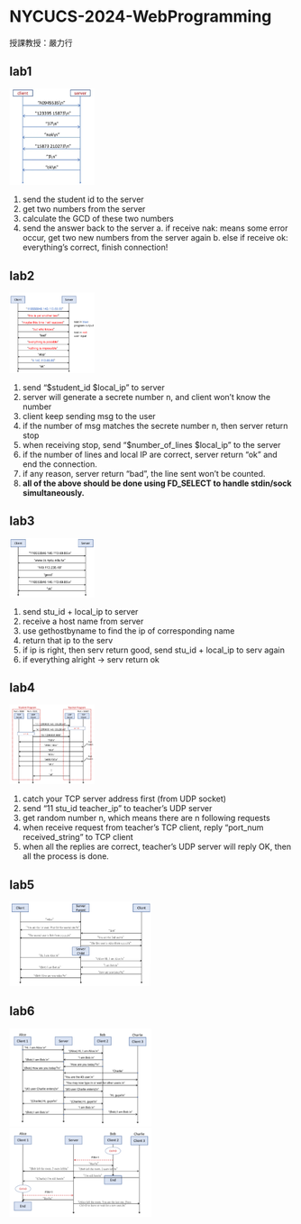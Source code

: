 # NYCUCS-2024-WebProgramming
授課教授：嚴力行
## lab1
<img src="Assets/lab1.png" width="30%">

1. send the student id to the server
2. get two numbers from the server
3. calculate the GCD of these two numbers
4. send the answer back to the server
   a. if receive nak: means some error occur, get two new numbers from the server again
   b. else if receive ok: everything’s correct, finish connection!
   
## lab2
<img src="Assets/lab2.png" width=30%>

1. send “$student_id $local_ip” to server
2. server will generate a secrete number n, and client won’t know the number
3. client keep sending msg to the user
4. if the number of msg matches the secrete number n, then server return stop
5. when receiving stop, send “$number_of_lines $local_ip” to the server
6. if the number of lines and local IP are correct, server return “ok” and end the connection.
7. if any reason, server return “bad”, the line sent won’t be counted.
8. **all of the above should be done using FD_SELECT to handle stdin/sock simultaneously.**

## lab3
<img src="Assets/lab3.png" width=30%>

1. send stu_id + local_ip to server
2. receive a host name from server
3. use gethostbyname to find the ip of corresponding name
4. return that ip to the serv
5. if ip is right, then serv return good, send stu_id + local_ip to serv again
6. if everything alright → serv return ok

## lab4
<img src="Assets/lab4.png" width=30%>

1. catch your TCP server address first (from UDP socket)
2. send “11 stu_id teacher_ip” to teacher’s UDP server
3. get random number n, which means there are n following requests
4. when receive request from teacher’s TCP client, reply “port_num received_string” to TCP client
5. when all the replies are correct, teacher’s UDP server will reply OK, then all the process is done.
   
## lab5
<img src="Assets/lab5.png" width=50%>

## lab6
<img src="Assets/lab6-0.png" width=50%>
<img src="Assets/lab6-1.png" width=50%>
